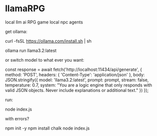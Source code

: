 # llamaRPG
local llm ai RPG game
local npc agents

get ollama:

curl -fsSL https://ollama.com/install.sh | sh

ollama run llama3.2:latest

or switch model to what ever you want: 

 const response = await fetch('http://localhost:11434/api/generate', {
                method: 'POST',
                headers: { 'Content-Type': 'application/json' },
                body: JSON.stringify({
                    model: 'llama3.2:latest',
                    prompt: prompt,
                    stream: false,
                    temperature: 0.7,
                    system: "You are a logic engine that only responds with valid JSON objects. Never include explanations or additional text."
                })
            });

run:

node index.js

with errors?

npm init -y
npm install chalk
node index.js

